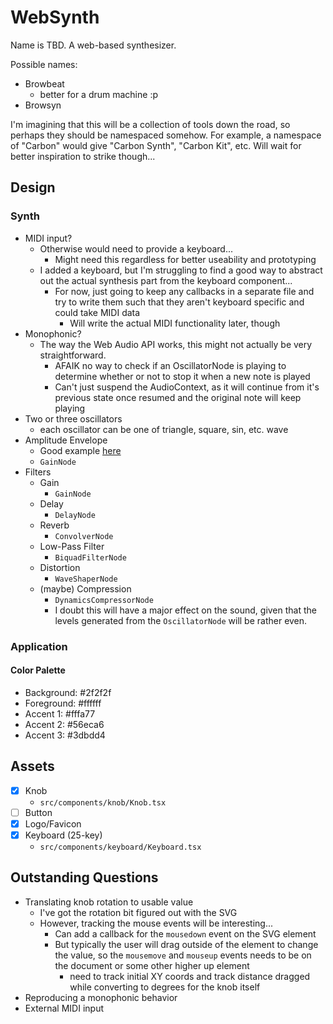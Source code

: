 # WebSynth

Name is TBD. A web-based synthesizer.

Possible names:

- Browbeat
  - better for a drum machine :p
- Browsyn

I'm imagining that this will be a collection of tools down the road, so perhaps
they should be namespaced somehow. For example, a namespace of "Carbon" would
give "Carbon Synth", "Carbon Kit", etc. Will wait for better inspiration to
strike though...

## Design

### Synth

- MIDI input?
  - Otherwise would need to provide a keyboard...
    - Might need this regardless for better useability and prototyping
  - I added a keyboard, but I'm struggling to find a good way to abstract out
    the actual synthesis part from the keyboard component...
    - For now, just going to keep any callbacks in a separate file and try to
      write them such that they aren't keyboard specific and could take MIDI
      data
      - Will write the actual MIDI functionality later, though
- Monophonic?
  - The way the Web Audio API works, this might not actually be very
    straightforward.
    - AFAIK no way to check if an OscillatorNode is playing to determine whether
      or not to stop it when a new note is played
    - Can't just suspend the AudioContext, as it will continue from it's
      previous state once resumed and the original note will keep playing
- Two or three oscillators
  - each oscillator can be one of triangle, square, sin, etc. wave
- Amplitude Envelope
  - Good example
    [here](https://developer.mozilla.org/en-US/docs/Web/API/Web_Audio_API/Advanced_techniques)
  - `GainNode`
- Filters
  - Gain
    - `GainNode`
  - Delay
    - `DelayNode`
  - Reverb
    - `ConvolverNode`
  - Low-Pass Filter
    - `BiquadFilterNode`
  - Distortion
    - `WaveShaperNode`
  - (maybe) Compression
    - `DynamicsCompressorNode`
    - I doubt this will have a major effect on the sound, given that the levels
      generated from the `OscillatorNode` will be rather even.

### Application

#### Color Palette

- Background: #2f2f2f
- Foreground: #ffffff
- Accent 1: #fffa77
- Accent 2: #56eca6
- Accent 3: #3dbdd4

## Assets

- [x] Knob
  - `src/components/knob/Knob.tsx`
- [ ] Button
- [x] Logo/Favicon
- [x] Keyboard (25-key)
  - `src/components/keyboard/Keyboard.tsx`

## Outstanding Questions

- Translating knob rotation to usable value
  - I've got the rotation bit figured out with the SVG
  - However, tracking the mouse events will be interesting...
    - Can add a callback for the `mousedown` event on the SVG element
    - But typically the user will drag outside of the element to change the
      value, so the `mousemove` and `mouseup` events needs to be on the document
      or some other higher up element
      - need to track initial XY coords and track distance dragged while
        converting to degrees for the knob itself
- Reproducing a monophonic behavior
- External MIDI input
